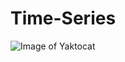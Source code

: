 # Time-Series

![Image of Yaktocat](https://airmundo.com/app/uploads/2017/07/ParijsCharlesdeGaulleAirport-400x292.jpg)
